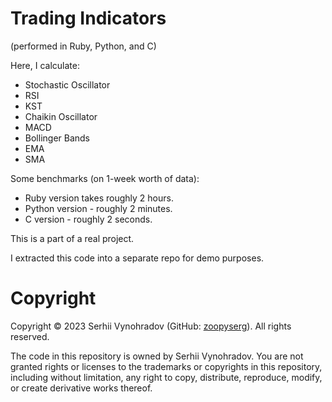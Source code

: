 # Trading Indicators 
(performed in Ruby, Python, and C)

Here, I calculate:
- Stochastic Oscillator
- RSI
- KST
- Chaikin Oscillator
- MACD
- Bollinger Bands
- EMA
- SMA

Some benchmarks (on 1-week worth of data):
- Ruby version takes roughly 2 hours.
- Python version - roughly 2 minutes.
- C version - roughly 2 seconds.

This is a part of a real project.

I extracted this code into a separate repo for demo purposes.

# Copyright

Copyright © 2023 Serhii Vynohradov (GitHub: [zoopyserg](https://github.com/zoopyserg)). All rights reserved.

The code in this repository is owned by Serhii Vynohradov. You are not granted rights or licenses to the trademarks or copyrights in this repository, including without limitation, any right to copy, distribute, reproduce, modify, or create derivative works thereof.
